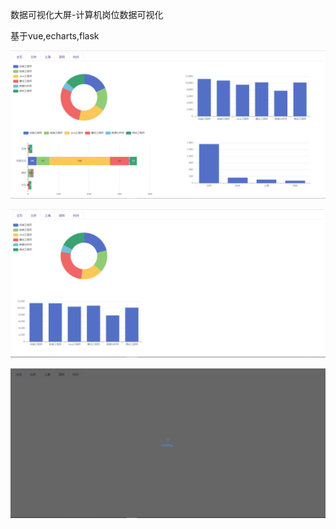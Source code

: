数据可视化大屏-计算机岗位数据可视化

基于vue,echarts,flask

![image](https://github.com/zhouyanb/data-visualization-on-web/blob/main/message/message1.png)

![image](https://github.com/zhouyanb/data-visualization-on-web/blob/main/message/message2.png)


![image](https://github.com/zhouyanb/data-visualization-on-web/blob/main/message/message3.png)
